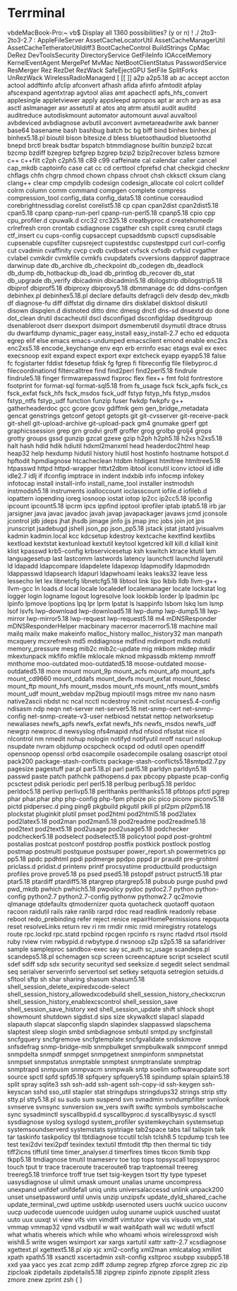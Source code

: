 # Terrminal
vbdeMacBook-Pro:~ vb$ 
Display all 1360 possibilities? (y or n)
!
./
2to3-
2to3-2.7
:
AppleFileServer
AssetCacheLocatorUtil
AssetCacheManagerUtil
AssetCacheTetheratorUtildiff3
BootCacheControl
BuildStrings
CpMac
DeRez
DevToolsSecurity
DirectoryService
GetFileInfo
IOAccelMemory
KernelEventAgent
MergePef
MvMac
NetBootClientStatus
PasswordService
ResMerger
Rez
RezDet
RezWack
SafeEjectGPU
SetFile
SplitForks
UnRezWack
WirelessRadioManagerd
[
[[
]]
a2p
a2p5.18
ab
ac
accept
accton
actool
addftinfo
afclip
afconvert
afhash
afida
afinfo
afmtodit
afplay
afscexpand
agentxtrap
agvtool
alias
amt
apachectl
apfs_hfs_convert
applesingle
appletviewer
apply
appsleepd
apropos
apt
ar
arch
arp
as
asa
asctl
aslmanager
asr
assetutil
at
atos
atq
atrm
atsutil
audit
auditd
auditreduce
autodiskmount
automator
automount
auval
auvaltool
avbdeviced
avbdiagnose
avbutil
avconvert
avmetareadwrite
awk
banner
base64
basename
bash
bashbug
batch
bc
bg
biff
bind
binhex
binhex.pl
binhex5.18.pl
bioutil
bison
bitesize.d
bless
bluetoothaudiod
bluetoothd
bnepd
brctl
break
bsdtar
bspatch
btmmdiagnose
builtin
bunzip2
bzcat
bzcmp
bzdiff
bzegrep
bzfgrep
bzgrep
bzip2
bzip2recover
bzless
bzmore
c++
c++filt
c2ph
c2ph5.18
c89
c99
caffeinate
cal
calendar
caller
cancel
cap_mkdb
captoinfo
case
cat
cc
cd
certtool
cfprefsd
chat
checkgid
checknr
chflags
chfn
chgrp
chmod
chown
chpass
chroot
chsh
ckksctl
cksum
clang
clang++
clear
cmp
cmpdylib
codesign
codesign_allocate
col
colcrt
colldef
colrm
column
comm
command
compgen
complete
compress
compression_tool
config_data
config_data5.18
continue
coreaudiod
corebrightnessdiag
corelist
corelist5.18
cp
cpan
cpan2dist
cpan2dist5.18
cpan5.18
cpanp
cpanp-run-perl
cpanp-run-perl5.18
cpanp5.18
cpio
cpp
cpu_profiler.d
cpuwalk.d
crc32
crc325.18
creatbyproc.d
createhomedir
crlrefresh
cron
crontab
csdiagnose
csgather
csh
csplit
csreq
csrutil
ctags
ctf_insert
cu
cups-config
cupsaccept
cupsaddsmb
cupsctl
cupsdisable
cupsenable
cupsfilter
cupsreject
cupstestdsc
cupstestppd
curl
curl-config
cut
cvadmin
cvaffinity
cvcp
cvdb
cvdbset
cvfsck
cvfsdb
cvfsid
cvgather
cvlabel
cvmkdir
cvmkfile
cvmkfs
cvupdatefs
cvversions
dappprof
dapptrace
darwinup
date
db_archive
db_checkpoint
db_codegen
db_deadlock
db_dump
db_hotbackup
db_load
db_printlog
db_recover
db_stat
db_upgrade
db_verify
dbicadmin
dbicadmin5.18
dbilogstrip
dbilogstrip5.18
dbiprof
dbiprof5.18
dbiproxy
dbiproxy5.18
dbmmanage
dc
dd
ddns-confgen
debinhex.pl
debinhex5.18.pl
declare
defaults
defragcli
delv
desdp
dev_mkdb
df
diagnose-fu
diff
diffstat
dig
dirname
dirs
disklabel
disktool
diskutil
disown
dispqlen.d
distnoted
ditto
dmc
dmesg
dnctl
dns-sd
dnsextd
do
done
dot_clean
drutil
dscacheutil
dscl
dsconfigad
dsconfigldap
dseditgroup
dsenableroot
dserr
dsexport
dsimport
dsmemberutil
dsymutil
dtrace
dtruss
du
dwarfdump
dynamic_pager
easy_install
easy_install-2.7
echo
ed
edquota
egrep
elif
else
emacs
emacs-undumped
emacsclient
emond
enable
enc2xs
enc2xs5.18
encode_keychange
env
eqn
erb
errinfo
esac
etags
eval
ex
exec
execsnoop
exit
expand
expect
export
expr
extcheck
eyapp
eyapp5.18
false
fc
fcgistarter
fddist
fdesetup
fdisk
fg
fgrep
fi
fibreconfig
file
filebyproc.d
filecoordinationd
filtercalltree
find
find2perl
find2perl5.18
findrule
findrule5.18
finger
firmwarepasswd
fixproc
flex
flex++
fmt
fold
fontrestore
footprint
for
format-sql
format-sql5.18
from
fs_usage
fsck
fsck_apfs
fsck_cs
fsck_exfat
fsck_hfs
fsck_msdos
fsck_udf
fstyp
fstyp_hfs
fstyp_msdos
fstyp_ntfs
fstyp_udf
function
funzip
fuser
fwkdp
fwkpfv
g++
gatherheaderdoc
gcc
gcore
gcov
gdiffmk
gem
gen_bridge_metadata
gencat
genstrings
getconf
getopt
getopts
git
git-cvsserver
git-receive-pack
git-shell
git-upload-archive
git-upload-pack
gm4
gnumake
gperf
gpt
graphicssession
grep
grn
grodvi
groff
groffer
grog
grolbp
grolj4
grops
grotty
groups
gssd
gunzip
gzcat
gzexe
gzip
h2ph
h2ph5.18
h2xs
h2xs5.18
halt
hash
hdid
hdik
hdiutil
hdxml2manxml
head
headerdoc2html
heap
heap32
help
hexdump
hidutil
history
hiutil
host
hostinfo
hostname
hotspot.d
hpftodit
hpmdiagnose
htcacheclean
htdbm
htdigest
htmltree
htmltree5.18
htpasswd
httpd
httpd-wrapper
httxt2dbm
ibtool
iconutil
iconv
ictool
id
idle
idle2.7
idlj
if
ifconfig
imptrace
in
indent
indxbib
info
infocmp
infokey
infotocap
install
install-info
install_name_tool
installer
instmodsh
instmodsh5.18
instruments
ioalloccount
ioclasscount
iofile.d
iofileb.d
iopattern
iopending
ioreg
iosnoop
iostat
iotop
ip2cc
ip2cc5.18
ipconfig
ipcount
ipcount5.18
ipcrm
ipcs
ippfind
ipptool
iprofiler
iptab
iptab5.18
irb
jar
jarsigner
java
javac
javadoc
javah
javap
javapackager
javaws
jcmd
jconsole
jcontrol
jdb
jdeps
jhat
jhsdb
jimage
jinfo
jjs
jmap
jmc
jobs
join
jot
jps
jrunscript
jsadebugd
jshell
json_pp
json_pp5.18
jstack
jstat
jstatd
jvisualvm
kadmin
kadmin.local
kcc
kdcsetup
kdestroy
kextcache
kextfind
kextlibs
kextload
kextstat
kextunload
kextutil
keytool
kgetcred
kill
kill.d
killall
kinit
klist
kpasswd
krb5-config
krbservicesetup
ksh
kswitch
ktrace
ktutil
lam
languagesetup
last
lastcomm
lastwords
latency
launchctl
launchd
layerutil
ld
ldapadd
ldapcompare
ldapdelete
ldapexop
ldapmodify
ldapmodrdn
ldappasswd
ldapsearch
ldapurl
ldapwhoami
leaks
leaks32
leave
less
lessecho
let
lex
libnetcfg
libnetcfg5.18
libtool
link
lipo
lkbib
lldb
llvm-g++
llvm-gcc
ln
loads.d
local
locale
localedef
localemanager
locate
lockstat
log
logger
login
logname
logout
logresolve
look
lookbib
lorder
lp
lpadmin
lpc
lpinfo
lpmove
lpoptions
lpq
lpr
lprm
lpstat
ls
lsappinfo
lsbom
lskq
lsm
lsmp
lsof
lsvfs
lwp-download
lwp-download5.18
lwp-dump
lwp-dump5.18
lwp-mirror
lwp-mirror5.18
lwp-request
lwp-request5.18
m4
mDNSResponder
mDNSResponderHelper
macbinary
macerror
macerror5.18
machine
mail
mailq
mailx
make
makeinfo
malloc_history
malloc_history32
man
manpath
mcxquery
mcxrefresh
md5
mddiagnose
mdfind
mdimport
mdls
mdutil
memory_pressure
mesg
mib2c
mib2c-update
mig
mkbom
mkdep
mkdir
mkextunpack
mkfifo
mkfile
mklocale
mknod
mkpassdb
mktemp
mmroff
mnthome
moo-outdated
moo-outdated5.18
moose-outdated
moose-outdated5.18
more
mount
mount_9p
mount_acfs
mount_afp
mount_apfs
mount_cd9660
mount_cddafs
mount_devfs
mount_exfat
mount_fdesc
mount_ftp
mount_hfs
mount_msdos
mount_nfs
mount_ntfs
mount_smbfs
mount_udf
mount_webdav
mp2bug
mpioutil
msgs
mtree
mv
nano
nasm
native2ascii
nbdst
nc
ncal
ncctl
ncdestroy
ncinit
nclist
ncurses5.4-config
ndisasm
ndp
neqn
net-server
net-server5.18
net-snmp-cert
net-snmp-config
net-snmp-create-v3-user
netbiosd
netstat
nettop
networksetup
newaliases
newfs_apfs
newfs_exfat
newfs_hfs
newfs_msdos
newfs_udf
newgrp
newproc.d
newsyslog
nfs4mapid
nfsd
nfsiod
nfsstat
nice
nl
nlcontrol
nm
nmedit
nohup
nologin
notifyd
notifyutil
nroff
nscurl
nslookup
nsupdate
nvram
objdump
ocspcheck
ocspd
od
odutil
open
opendiff
opensnoop
openssl
orbd
osacompile
osadecompile
osalang
osascript
otool
pack200
package-stash-conflicts
package-stash-conflicts5.18smtpd2.7.py
pagesize
pagestuff
par.pl
par5.18.pl
parl
parl5.18
parldyn
parldyn5.18
passwd
paste
patch
pathchk
pathopens.d
pax
pbcopy
pbpaste
pcap-config
pcsctest
pdisk
periodic
perl
perl5.18
perlbug
perlbug5.18
perldoc
perldoc5.18
perlivp
perlivp5.18
perlthanks
perlthanks5.18
pfbtops
pfctl
pgrep
phar
phar.phar
php
php-config
php-fpm
phpize
pic
pico
piconv
piconv5.18
pictd
pidpersec.d
ping
ping6
pkgbuild
pkgutil
pkill
pl
pl2pm
pl2pm5.18
plockstat
pluginkit
plutil
pmset
pod2html
pod2html5.18
pod2latex
pod2latex5.18
pod2man
pod2man5.18
pod2readme
pod2readme5.18
pod2text
pod2text5.18
pod2usage
pod2usage5.18
podchecker
podchecker5.18
podselect
podselect5.18
policytool
popd
post-grohtml
postalias
postcat
postconf
postdrop
postfix
postkick
postlock
postlog
postmap
postmulti
postqueue
postsuper
power_report.sh
powermetrics
pp
pp5.18
ppdc
ppdhtml
ppdi
ppdmerge
ppdpo
pppd
pr
praudit
pre-grohtml
priclass.d
pridist.d
printenv
printf
procsystime
productbuild
productsign
profiles
prove
prove5.18
ps
psed
psed5.18
pstopdf
pstruct
pstruct5.18
ptar
ptar5.18
ptardiff
ptardiff5.18
ptargrep
ptargrep5.18
pubsub
purge
pushd
pwd
pwd_mkdb
pwhich
pwhich5.18
pwpolicy
pydoc
pydoc2.7
python
python-config
python2.7
python2.7-config
pythonw
pythonw2.7
qc2movie
qlmanage
qtdefaults
qtmodernizer
quota
quotacheck
quotaoff
quotaon
racoon
raidutil
rails
rake
ranlib
rarpd
rdoc
read
readlink
readonly
rebase
reboot
redo_prebinding
refer
reject
renice
repairHomePermissions
repquota
reset
resolveLinks
return
rev
ri
rm
rmdir
rmic
rmid
rmiregistry
rotatelogs
route
rpc.lockd
rpc.statd
rpcbind
rpcgen
rpcinfo
rs
rsync
rtadvd
rtsol
rtsold
ruby
rview
rvim
rwbypid.d
rwbytype.d
rwsnoop
s2p
s2p5.18
sa
safaridriver
sample
sampleproc
sandbox-exec
say
sc_auth
sc_usage
scandeps.pl
scandeps5.18.pl
schemagen
scp
screen
screencapture
script
scselect
scutil
sdef
sdiff
sdp
sdx
security
securityd
sed
seeksize.d
segedit
select
sendmail
seq
serialver
serverinfo
servertool
set
setkey
setquota
setregion
setuids.d
sfltool
sftp
sh
shar
sharing
shasum
shasum5.18
shell_session_delete_expiredxcode-select
shell_session_history_allowedxcodebuild
shell_session_history_checkxcrun
shell_session_history_enablexcscontrol
shell_session_save
shell_session_save_history xed
shell_session_update
shift
shlock
shopt
showmount
shutdown
sigdist.d
sips
size
skywalkctl
slapacl
slapadd
slapauth
slapcat
slapconfig
slapdn
slapindex
slappasswd
slapschema
slaptest
sleep
slogin
smbd
smbdiagnose
smbutil
smtpd.py
sncfginstall
sncfgquery
sncfgremove
sncfgtemplate
sncfgvalidate
sndiskmove
snfsdefrag
snmp-bridge-mib
snmpbulkget
snmpbulkwalk
snmpconf
snmpd
snmpdelta
snmpdf
snmpget
snmpgetnext
snmpinform
snmpnetstat
snmpset
snmpstatus
snmptable
snmptest
snmptranslate
snmptrap
snmptrapd
snmpusm
snmpvacm
snmpwalk
sntp
soelim
softwareupdate
sort
source
spctl
spfd
spfd5.18
spfquery
spfquery5.18
spindump
splain
splain5.18
split
spray
sqlite3
ssh
ssh-add
ssh-agent
ssh-copy-id
ssh-keygen
ssh-keyscan
sshd
sso_util
stapler
stat
stringdups
stringdups32
strings
strip
stty
stty.pl
stty5.18.pl
su
sudo
sum
suspend
svn
svnadmin
svndumpfilter
svnlook
svnserve
svnsync
svnversion
sw_vers
swift
swiftc
symbols
symbolscache
sync
sysadminctl
syscallbypid.d
syscallbyproc.d
syscallbysysc.d
sysctl
sysdiagnose
syslog
syslogd
system_profiler
systemkeychain
systemsetup
systemsoundserverd
systemstats
systriage
tab2space
tabs
tail
tailspin
talk
tar
taskinfo
taskpolicy
tbl
tbtdiagnose
tccutil
tclsh
tclsh8.5
tcpdump
tcsh
tee
test
texi2dvi
texi2pdf
texindex
textutil
tfmtodit
tftp
then
thermal
tic
tidy
tiff2icns
tiffutil
time
timer_analyser.d
timerfires
times
tkcon
tkmib
tkpp
tkpp5.18
tmdiagnose
tmutil
tnameserv
toe
top
tops
topsyscall
topsysproc
touch
tput
tr
trace
traceroute
traceroute6
trap
traptoemail
treereg
treereg5.18
trimforce
troff
true
tset
tsig-keygen
tsort
tty
type
typeset
uasysdiagnose
ul
ulimit
umask
umount
unalias
uname
uncompress
unexpand
unifdef
unifdefall
uniq
units
universalaccessd
unlink
unpack200
unset
unsetpassword
until
unvis
unzip
unzipsfx
update_dyld_shared_cache
update_terminal_cwd
uptime
usbkdp
usernoted
users
uuchk
uucico
uuconv
uucp
uudecode
uuencode
uuidgen
uulog
uuname
uupick
uusched
uustat
uuto
uux
uuxqt
vi
view
vifs
vim
vimdiff
vimtutor
vipw
vis
visudo
vm_stat
vmmap
vmmap32
vpnd
vsdbutil
w
wait
wait4path
wall
wc
wdutil
wfsctl
what
whatis
whereis
which
while
who
whoami
whois
wirelessproxd
wish
wish8.5
write
wsgen
wsimport
xar
xargs
xartutil
xattr
xattr-2.7
xcsdiagnose
xgettext.pl
xgettext5.18.pl
xip
xjc
xml2-config
xml2man
xmlcatalog
xmllint
xpath
xpath5.18
xsanctl
xscertadmin
xslt-config
xsltproc
xsubpp
xsubpp5.18
xxd
yaa
yacc
yes
zcat
zcmp
zdiff
zdump
zegrep
zfgrep
zforce
zgrep
zic
zip
zipcloak
zipdetails
zipdetails5.18
zipgrep
zipinfo
zipnote
zipsplit
zless
zmore
znew
zprint
zsh
{
}
